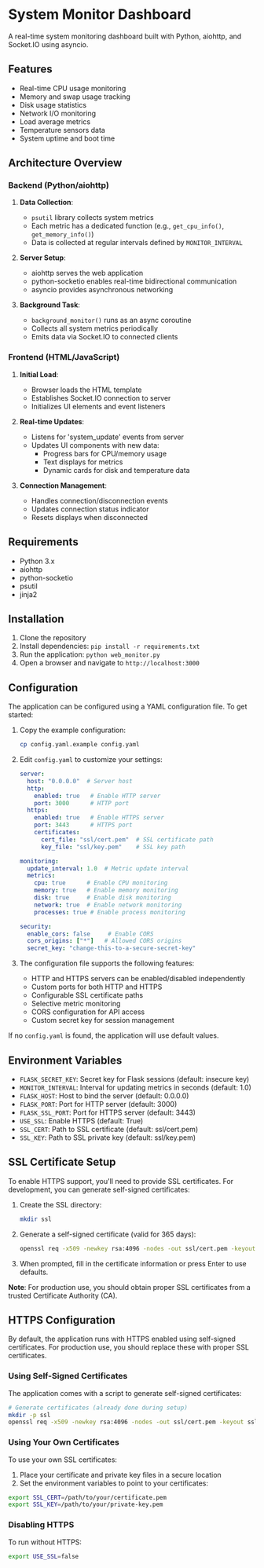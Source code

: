 # System Monitor Dashboard

A real-time system monitoring dashboard built with Python, aiohttp, and Socket.IO using asyncio.

## Features

- Real-time CPU usage monitoring
- Memory and swap usage tracking
- Disk usage statistics
- Network I/O monitoring
- Load average metrics
- Temperature sensors data
- System uptime and boot time

## Architecture Overview

### Backend (Python/aiohttp)

1. **Data Collection**:
   - `psutil` library collects system metrics
   - Each metric has a dedicated function (e.g., `get_cpu_info()`, `get_memory_info()`)
   - Data is collected at regular intervals defined by `MONITOR_INTERVAL`

2. **Server Setup**:
   - aiohttp serves the web application
   - python-socketio enables real-time bidirectional communication
   - asyncio provides asynchronous networking

3. **Background Task**:
   - `background_monitor()` runs as an async coroutine
   - Collects all system metrics periodically
   - Emits data via Socket.IO to connected clients

### Frontend (HTML/JavaScript)

1. **Initial Load**:
   - Browser loads the HTML template
   - Establishes Socket.IO connection to server
   - Initializes UI elements and event listeners

2. **Real-time Updates**:
   - Listens for 'system_update' events from server
   - Updates UI components with new data:
     - Progress bars for CPU/memory usage
     - Text displays for metrics
     - Dynamic cards for disk and temperature data

3. **Connection Management**:
   - Handles connection/disconnection events
   - Updates connection status indicator
   - Resets displays when disconnected

## Requirements

- Python 3.x
- aiohttp
- python-socketio
- psutil
- jinja2

## Installation

1. Clone the repository
2. Install dependencies: `pip install -r requirements.txt`
3. Run the application: `python web_monitor.py`
4. Open a browser and navigate to `http://localhost:3000`

## Configuration

The application can be configured using a YAML configuration file. To get started:

1. Copy the example configuration:
   ```bash
   cp config.yaml.example config.yaml
   ```

2. Edit `config.yaml` to customize your settings:
   ```yaml
   server:
     host: "0.0.0.0"  # Server host
     http:
       enabled: true   # Enable HTTP server
       port: 3000      # HTTP port
     https:
       enabled: true   # Enable HTTPS server
       port: 3443      # HTTPS port
       certificates:
         cert_file: "ssl/cert.pem"  # SSL certificate path
         key_file: "ssl/key.pem"    # SSL key path
   
   monitoring:
     update_interval: 1.0  # Metric update interval
     metrics:
       cpu: true      # Enable CPU monitoring
       memory: true   # Enable memory monitoring
       disk: true     # Enable disk monitoring
       network: true  # Enable network monitoring
       processes: true # Enable process monitoring
   
   security:
     enable_cors: false     # Enable CORS
     cors_origins: ["*"]   # Allowed CORS origins
     secret_key: "change-this-to-a-secure-secret-key"
   ```

3. The configuration file supports the following features:
   - HTTP and HTTPS servers can be enabled/disabled independently
   - Custom ports for both HTTP and HTTPS
   - Configurable SSL certificate paths
   - Selective metric monitoring
   - CORS configuration for API access
   - Custom secret key for session management

If no `config.yaml` is found, the application will use default values.

## Environment Variables

- `FLASK_SECRET_KEY`: Secret key for Flask sessions (default: insecure key)
- `MONITOR_INTERVAL`: Interval for updating metrics in seconds (default: 1.0)
- `FLASK_HOST`: Host to bind the server (default: 0.0.0.0)
- `FLASK_PORT`: Port for HTTP server (default: 3000)
- `FLASK_SSL_PORT`: Port for HTTPS server (default: 3443)
- `USE_SSL`: Enable HTTPS (default: True)
- `SSL_CERT`: Path to SSL certificate (default: ssl/cert.pem)
- `SSL_KEY`: Path to SSL private key (default: ssl/key.pem)

## SSL Certificate Setup

To enable HTTPS support, you'll need to provide SSL certificates. For development, you can generate self-signed certificates:

1. Create the SSL directory:
   ```bash
   mkdir ssl
   ```

2. Generate a self-signed certificate (valid for 365 days):
   ```bash
   openssl req -x509 -newkey rsa:4096 -nodes -out ssl/cert.pem -keyout ssl/key.pem -days 365
   ```

3. When prompted, fill in the certificate information or press Enter to use defaults.

**Note**: For production use, you should obtain proper SSL certificates from a trusted Certificate Authority (CA).

## HTTPS Configuration

By default, the application runs with HTTPS enabled using self-signed certificates. For production use, you should replace these with proper SSL certificates.

### Using Self-Signed Certificates
The application comes with a script to generate self-signed certificates:

```bash
# Generate certificates (already done during setup)
mkdir -p ssl
openssl req -x509 -newkey rsa:4096 -nodes -out ssl/cert.pem -keyout ssl/key.pem -days 365 -subj "/CN=localhost"
```

### Using Your Own Certificates
To use your own SSL certificates:

1. Place your certificate and private key files in a secure location
2. Set the environment variables to point to your certificates:
```bash
export SSL_CERT=/path/to/your/certificate.pem
export SSL_KEY=/path/to/your/private-key.pem
```

### Disabling HTTPS
To run without HTTPS:
```bash
export USE_SSL=false
